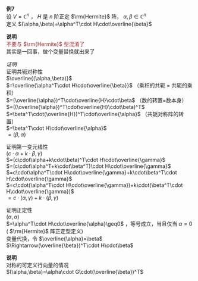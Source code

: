 **例7**    
设 $V=\mathbb{C}^n$ ， $H$ 是 $n$ 阶正定 $\rm{Hermite}$ 阵， $\alpha,\beta\in\mathbb{C}^n$     
定义 $(\alpha,\beta)=\alpha^T\cdot H\cdot\overline{\beta}$     
    
**说明**    
<font color=brown>不要与 $\rm{Hermite}$ 型混淆了</font>    
其实是一回事，做个变量替换就出来了    
    
    
*证明*    
证明共轭对称性    
 $\overline{(\alpha,\beta)}$     
 $=\overline{\alpha^T\cdot H\cdot\overline{\beta}}$ （乘积的共轭 $=$ 共轭的乘积）    
 $=(\overline{\alpha})^T\cdot\overline{H}\cdot\beta$ （数的转置=数本身）    
 $=((\overline{\alpha})^T\cdot\overline{H}\cdot\beta)^T$     
 $=\beta^T\cdot(\overline{H})^T\cdot\overline{\alpha}$ （共轭对称阵的转置）    
 $=\beta^T\cdot H\cdot\overline{\alpha}$     
 $=(\beta,\alpha)$     
    
证明第一变元线性    
 $(c\cdot\alpha+k\cdot\beta,\gamma)$     
 $=(c\cdot\alpha+k\cdot\beta)^T\cdot H\cdot\overline{\gamma}$     
 $=(c\cdot\alpha^T+k\cdot\beta^T)\cdot H\cdot\overline{\gamma}$     
 $=c\cdot\alpha^T\cdot H\cdot\overline{\gamma}+k\cdot\beta^T\cdot H\cdot\overline{\gamma}$     
 $=c\cdot(\alpha^T\cdot H\cdot\overline{\gamma})+k\cdot(\beta^T\cdot H\cdot\overline{\gamma})$     
 $=c\cdot(\alpha,\gamma)+k\cdot(\beta,\gamma)$     
    
证明正定性    
 $(\alpha,\alpha)$     
 $=\alpha^T\cdot H\cdot\overline{\alpha}\geq0$ ，等号成立，当且仅当 $\alpha=0$ ( $\rm{Hermite}$ 阵正定型定义)    
变量代换，令 $\overline{\alpha}=\beta$     
 $\Rightarrow(\overline{\beta})^T\cdot H\cdot\beta$     
    
**说明**    
对称的可定义行向量的情况    
 $(\alpha,\beta)=\alpha\cdot G\cdot(\overline{\beta})^T$     
